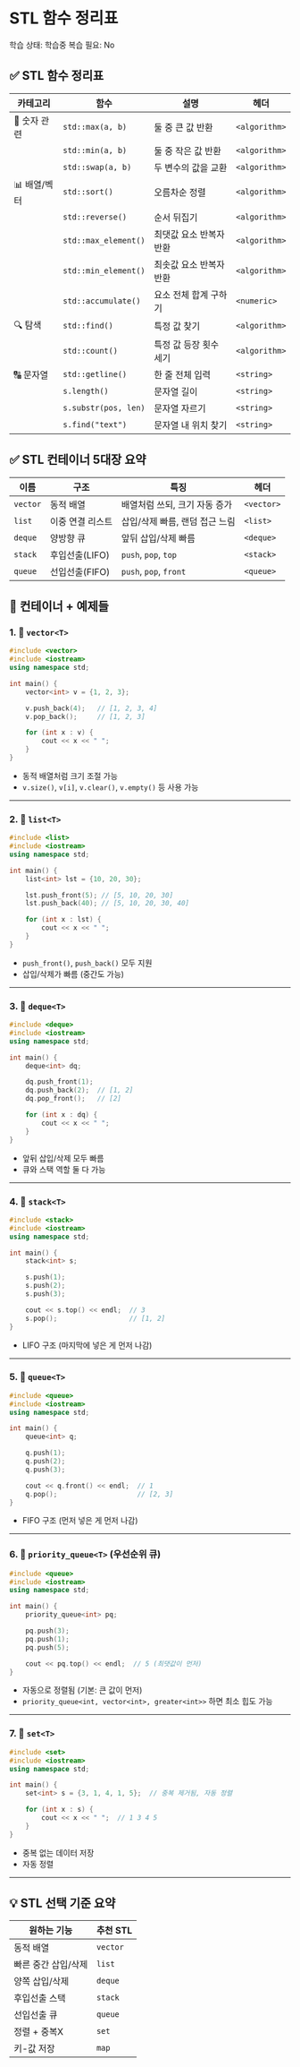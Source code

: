 # STL 함수 정리표

학습 상태: 학습중
복습 필요: No

## ✅ STL 함수 정리표

| 카테고리 | 함수 | 설명 | 헤더 |
| --- | --- | --- | --- |
| 🔢 숫자 관련 | `std::max(a, b)` | 둘 중 큰 값 반환 | `<algorithm>` |
|  | `std::min(a, b)` | 둘 중 작은 값 반환 | `<algorithm>` |
|  | `std::swap(a, b)` | 두 변수의 값을 교환 | `<algorithm>` |
| 📊 배열/벡터 | `std::sort()` | 오름차순 정렬 | `<algorithm>` |
|  | `std::reverse()` | 순서 뒤집기 | `<algorithm>` |
|  | `std::max_element()` | 최댓값 요소 반복자 반환 | `<algorithm>` |
|  | `std::min_element()` | 최솟값 요소 반복자 반환 | `<algorithm>` |
|  | `std::accumulate()` | 요소 전체 합계 구하기 | `<numeric>` |
| 🔍 탐색 | `std::find()` | 특정 값 찾기 | `<algorithm>` |
|  | `std::count()` | 특정 값 등장 횟수 세기 | `<algorithm>` |
| 🔠 문자열 | `std::getline()` | 한 줄 전체 입력 | `<string>` |
|  | `s.length()` | 문자열 길이 | `<string>` |
|  | `s.substr(pos, len)` | 문자열 자르기 | `<string>` |
|  | `s.find("text")` | 문자열 내 위치 찾기 | `<string>` |

## ✅ STL 컨테이너 5대장 요약

| 이름 | 구조 | 특징 | 헤더 |
| --- | --- | --- | --- |
| `vector` | 동적 배열 | 배열처럼 쓰되, 크기 자동 증가 | `<vector>` |
| `list` | 이중 연결 리스트 | 삽입/삭제 빠름, 랜덤 접근 느림 | `<list>` |
| `deque` | 양방향 큐 | 앞뒤 삽입/삭제 빠름 | `<deque>` |
| `stack` | 후입선출(LIFO) | `push`, `pop`, `top` | `<stack>` |
| `queue` | 선입선출(FIFO) | `push`, `pop`, `front` | `<queue>` |

## 📌 컨테이너 + 예제들

### 1. 🔹 `vector<T>`

```cpp
#include <vector>
#include <iostream>
using namespace std;

int main() {
    vector<int> v = {1, 2, 3};

    v.push_back(4);   // [1, 2, 3, 4]
    v.pop_back();     // [1, 2, 3]

    for (int x : v) {
        cout << x << " ";
    }
}
```

- 동적 배열처럼 크기 조절 가능
- `v.size()`, `v[i]`, `v.clear()`, `v.empty()` 등 사용 가능

---

### 2. 🔹 `list<T>`

```cpp
#include <list>
#include <iostream>
using namespace std;

int main() {
    list<int> lst = {10, 20, 30};

    lst.push_front(5); // [5, 10, 20, 30]
    lst.push_back(40); // [5, 10, 20, 30, 40]

    for (int x : lst) {
        cout << x << " ";
    }
}
```

- `push_front()`, `push_back()` 모두 지원
- 삽입/삭제가 빠름 (중간도 가능)

---

### 3. 🔹 `deque<T>`

```cpp
#include <deque>
#include <iostream>
using namespace std;

int main() {
    deque<int> dq;

    dq.push_front(1);
    dq.push_back(2);  // [1, 2]
    dq.pop_front();   // [2]

    for (int x : dq) {
        cout << x << " ";
    }
}
```

- 앞뒤 삽입/삭제 모두 빠름
- 큐와 스택 역할 둘 다 가능

---

### 4. 🔹 `stack<T>`

```cpp
#include <stack>
#include <iostream>
using namespace std;

int main() {
    stack<int> s;

    s.push(1);
    s.push(2);
    s.push(3);

    cout << s.top() << endl;  // 3
    s.pop();                  // [1, 2]
}
```

- LIFO 구조 (마지막에 넣은 게 먼저 나감)

---

### 5. 🔹 `queue<T>`

```cpp
#include <queue>
#include <iostream>
using namespace std;

int main() {
    queue<int> q;

    q.push(1);
    q.push(2);
    q.push(3);

    cout << q.front() << endl;  // 1
    q.pop();                    // [2, 3]
}
```

- FIFO 구조 (먼저 넣은 게 먼저 나감)

---

### 6. 🔹 `priority_queue<T>` (우선순위 큐)

```cpp
#include <queue>
#include <iostream>
using namespace std;

int main() {
    priority_queue<int> pq;

    pq.push(3);
    pq.push(1);
    pq.push(5);

    cout << pq.top() << endl;  // 5 (최댓값이 먼저)
}
```

- 자동으로 정렬됨 (기본: 큰 값이 먼저)
- `priority_queue<int, vector<int>, greater<int>>` 하면 최소 힙도 가능

---

### 7. 🔹 `set<T>`

```cpp
#include <set>
#include <iostream>
using namespace std;

int main() {
    set<int> s = {3, 1, 4, 1, 5};  // 중복 제거됨, 자동 정렬

    for (int x : s) {
        cout << x << " ";  // 1 3 4 5
    }
}
```

- 중복 없는 데이터 저장
- 자동 정렬

---

## 💡 STL 선택 기준 요약

| 원하는 기능 | 추천 STL |
| --- | --- |
| 동적 배열 | `vector` |
| 빠른 중간 삽입/삭제 | `list` |
| 양쪽 삽입/삭제 | `deque` |
| 후입선출 스택 | `stack` |
| 선입선출 큐 | `queue` |
| 정렬 + 중복X | `set` |
| 키-값 저장 | `map` |
